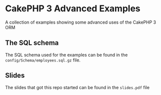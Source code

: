 # CakePHP 3 Advanced Examples

A collection of examples showing some advanced uses of the CakePHP 3 ORM

## The SQL schema

The SQL schema used for the examples can be found in the `config/Schema/employees.sql.gz` file.

## Slides

The slides that got this repo started can be found in the `slides.pdf` file

